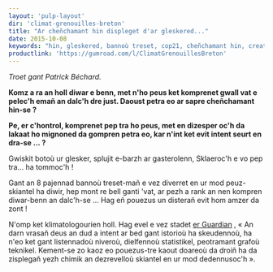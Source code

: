 ```yaml
---
layout: 'pulp-layout'
dir: 'climat-grenouilles-breton'
title: "Ar cheñchamant hin displeget d'ar gleskered..."
date: 2015-10-08
keywords: "hin, gleskered, bannoù treset, cop21, cheñchamant hin, creative commons"
productlink: 'https://gumroad.com/l/ClimatGrenouillesBreton'
---
```

*Troet gant Patrick Béchard.*

**Komz a ra an holl diwar e benn, met n'ho peus ket komprenet gwall vat e pelec'h emañ an dalc'h dre just. Daoust petra eo ar sapre cheñchamant hin-se ?**

**Pe, er c'hontrol, komprenet pep tra ho peus, met en dizesper oc'h da lakaat ho mignoned da gompren petra eo, kar n'int ket evit intent seurt en dra-se ... ?**

Gwiskit botoù ur glesker, splujit e-barzh ar gasterolenn, Sklaeroc'h e vo pep tra... ha tommoc'h !

Gant an 8 pajennad bannoù treset-mañ e vez diverret en ur mod peuz-skiantel ha diwir, hep mont re bell ganti 'vat, ar pezh a rank an nen kompren diwar-benn an dalc'h-se ... Hag eñ pouezus un disterañ evit hom amzer da zont !

N'omp ket klimatologourien holl. Hag evel e vez stadet [er Guardian](http://www.theguardian.com/sustainable-business/2015/jul/06/12-tools-for-communicating-climate-change-more-effectively) , « An darn vrasañ deus an dud a intent ar bed gant istorioù ha skeudennoù, ha n'eo ket gant listennadoù niveroù, dielfennoù statistikel, peotramant grafoù teknikel. Kement-se zo kaoz eo pouezus-tre kaout doareoù da droiñ ha da zisplegañ yezh chimik an dezrevelloù skiantel en ur mod dedennusoc'h ».
